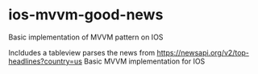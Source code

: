 # ios-mvvm-good-news
Basic implementation of MVVM pattern on IOS 


Incldudes a tableview parses the news from 
https://newsapi.org/v2/top-headlines?country=us
Basic MVVM implementation for IOS 

